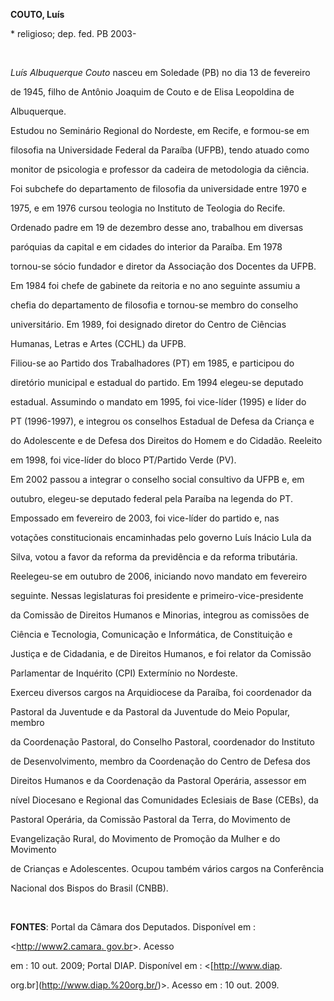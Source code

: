 **COUTO, Luís**



\* religioso; dep. fed. PB 2003-



 



*Luís Albuquerque Couto* nasceu em Soledade (PB) no dia 13 de fevereiro

de 1945, filho de Antônio Joaquim de Couto e de Elisa Leopoldina de

Albuquerque.



Estudou no Seminário Regional do Nordeste, em Recife, e formou-se em

filosofia na Universidade Federal da Paraíba (UFPB), tendo atuado como

monitor de psicologia e professor da cadeira de metodologia da ciência.

Foi subchefe do departamento de filosofia da universidade entre 1970 e

1975, e em 1976 cursou teologia no Instituto de Teologia do Recife.

Ordenado padre em 19 de dezembro desse ano, trabalhou em diversas

paróquias da capital e em cidades do interior da Paraíba. Em 1978

tornou-se sócio fundador e diretor da Associação dos Docentes da UFPB.

Em 1984 foi chefe de gabinete da reitoria e no ano seguinte assumiu a

chefia do departamento de filosofia e tornou-se membro do conselho

universitário. Em 1989, foi designado diretor do Centro de Ciências

Humanas, Letras e Artes (CCHL) da UFPB.



Filiou-se ao Partido dos Trabalhadores (PT) em 1985, e participou do

diretório municipal e estadual do partido. Em 1994 elegeu-se deputado

estadual. Assumindo o mandato em 1995, foi vice-líder (1995) e líder do

PT (1996-1997), e integrou os conselhos Estadual de Defesa da Criança e

do Adolescente e de Defesa dos Direitos do Homem e do Cidadão. Reeleito

em 1998, foi vice-líder do bloco PT/Partido Verde (PV).



Em 2002 passou a integrar o conselho social consultivo da UFPB e, em

outubro, elegeu-se deputado federal pela Paraíba na legenda do PT.

Empossado em fevereiro de 2003, foi vice-líder do partido e, nas

votações constitucionais encaminhadas pelo governo Luís Inácio Lula da

Silva, votou a favor da reforma da previdência e da reforma tributária.

Reelegeu-se em outubro de 2006, iniciando novo mandato em fevereiro

seguinte. Nessas legislaturas foi presidente e primeiro-vice-presidente

da Comissão de Direitos Humanos e Minorias, integrou as comissões de

Ciência e Tecnologia, Comunicação e Informática, de Constituição e

Justiça e de Cidadania, e de Direitos Humanos, e foi relator da Comissão

Parlamentar de Inquérito (CPI) Extermínio no Nordeste.



Exerceu diversos cargos na Arquidiocese da Paraíba, foi coordenador da

Pastoral da Juventude e da Pastoral da Juventude do Meio Popular, membro

da Coordenação Pastoral, do Conselho Pastoral, coordenador do Instituto

de Desenvolvimento, membro da Coordenação do Centro de Defesa dos

Direitos Humanos e da Coordenação da Pastoral Operária, assessor em

nível Diocesano e Regional das Comunidades Eclesiais de Base (CEBs), da

Pastoral Operária, da Comissão Pastoral da Terra, do Movimento de

Evangelização Rural, do Movimento de Promoção da Mulher e do Movimento

de Crianças e Adolescentes. Ocupou também vários cargos na Conferência

Nacional dos Bispos do Brasil (CNBB).



 



**FONTES**: Portal da Câmara dos Deputados. Disponível em :

\<[http://www2.camara. gov.br](http://www2.camara.%20gov.br/)\>. Acesso

em : 10 out. 2009; Portal DIAP. Disponível em : \<[http://www.diap.

org.br](http://www.diap.%20org.br/)\>. Acesso em : 10 out. 2009.



 



 



 

